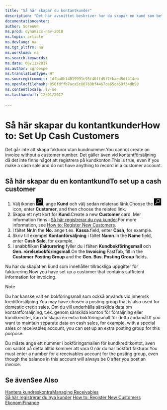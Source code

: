 ```yaml
---
title: "Så här skapar du kontantkunder"
description: "Det här avsnittet beskriver hur du skapar en kund som betalar kontant."
documentationcenter: 
author: SorenGP
ms.prod: dynamics-nav-2018
ms.topic: article
ms.devlang: na
ms.tgt_pltfrm: na
ms.workload: na
ms.search.keywords: 
ms.date: 08/11/2017
ms.author: sgroespe
ms.translationtype: HT
ms.sourcegitcommit: 1dfba8b14019991c95f40ffd5f7fbaed5df414eb
ms.openlocfilehash: 050fdffb7aca5c00769bf4467ca65ca69f34db90
ms.contentlocale: sv-se
ms.lasthandoff: 12/01/2017

---
```

# <a name="how-to-set-up-cash-customers"></a><span data-ttu-id="03769-103">Så här skapar du kontantkunder</span><span class="sxs-lookup"><span data-stu-id="03769-103">How to: Set Up Cash Customers</span></span>
<span data-ttu-id="03769-104">Det går inte att skapa fakturor utan kundnummer.</span><span class="sxs-lookup"><span data-stu-id="03769-104">You cannot create an invoice without a customer number.</span></span> <span data-ttu-id="03769-105">Det gäller även vid kontantförsäljning då det inte finns något att registrera på kundkonton.</span><span class="sxs-lookup"><span data-stu-id="03769-105">This is true, even if you make a cash sale and do not have anything to record in a customer account.</span></span>  

## <a name="to-set-up-a-cash-customer"></a><span data-ttu-id="03769-106">Så här skapar du en kontantkund</span><span class="sxs-lookup"><span data-stu-id="03769-106">To set up a cash customer</span></span>  
1.  <span data-ttu-id="03769-107">Välj ikonen ![Söka efter sida eller rapport](media/ui-search/search_small.png "ikonen Söka efter sida eller rapport"), ange **Kund** och välj sedan relaterad länk.</span><span class="sxs-lookup"><span data-stu-id="03769-107">Choose the ![Search for Page or Report](media/ui-search/search_small.png "Search for Page or Report icon") icon, enter **Customer**, and then choose the related link.</span></span>  
2.  <span data-ttu-id="03769-108">Skapa ett nytt kort för **Kund**.</span><span class="sxs-lookup"><span data-stu-id="03769-108">Create a new **Customer** card.</span></span> <span data-ttu-id="03769-109">Mer information finns i [Så här registrerar du nya kunder](sales-how-register-new-customers.md).</span><span class="sxs-lookup"><span data-stu-id="03769-109">For more information, see [How to: Register New Customers](sales-how-register-new-customers.md).</span></span>
3.  <span data-ttu-id="03769-110">I fältet **Nr.**</span><span class="sxs-lookup"><span data-stu-id="03769-110">In the **No.**</span></span> <span data-ttu-id="03769-111">ange t.ex. **Kassa**.</span><span class="sxs-lookup"><span data-stu-id="03769-111">field, enter **Cash**, for example.</span></span>  
4.  <span data-ttu-id="03769-112">Skriv till exempel **Kontanförsäljning** i fältet **Namn**.</span><span class="sxs-lookup"><span data-stu-id="03769-112">In the **Name** field, enter **Cash Sale**, for example.</span></span>  
5.  <span data-ttu-id="03769-113">I snabbfliken **Fakturering** fyller du i fälten **Kundbokföringsmall** och **Gen. rörelsebokföringsmall**.</span><span class="sxs-lookup"><span data-stu-id="03769-113">On the **Invoicing** FastTab, fill in the **Customer Posting Group** and the **Gen. Bus. Posting Group** fields.</span></span>  

 <span data-ttu-id="03769-114">Nu har du skapat en kund som innehåller tillräckliga uppgifter för fakturering.</span><span class="sxs-lookup"><span data-stu-id="03769-114">Now you have set up a customer that contains sufficient information for invoicing.</span></span>  

> [!NOTE]  
>  <span data-ttu-id="03769-115">Du har kanske valt en bokföringsmall som också används vid inhemsk kreditförsäljning.</span><span class="sxs-lookup"><span data-stu-id="03769-115">You may have chosen a posting group that is also used for domestic credit sales.</span></span> <span data-ttu-id="03769-116">Om du vill underhålla särskilda data om kontantförsäljning, t.ex. genom särskilda konton för försäljning eller kundkrediter, kan du skapa en extra bokföringsmall för detta ändamål.</span><span class="sxs-lookup"><span data-stu-id="03769-116">If you want to maintain separate data on cash sales, for example, with a special sales or receivables account, you can set up an extra posting group for this purpose.</span></span>  
>   
>  <span data-ttu-id="03769-117">Du måste ange ett nummer i bokföringsmallen för kundkreditkontot, även om saldot på detta alltid kommer att vara 0 när du har bokfört fakturor.</span><span class="sxs-lookup"><span data-stu-id="03769-117">You must enter a number for a receivables account for the posting group, even though the balance in this account will always be 0 after you post an invoice.</span></span>  

## <a name="see-also"></a><span data-ttu-id="03769-118">Se även</span><span class="sxs-lookup"><span data-stu-id="03769-118">See Also</span></span>
[<span data-ttu-id="03769-119">Hantera kundreskontra</span><span class="sxs-lookup"><span data-stu-id="03769-119">Managing Receivables</span></span>](receivables-manage-receivables.md)  
<span data-ttu-id="03769-120">[Så här registrerar du nya kunder](sales-how-register-new-customers.md)  </span><span class="sxs-lookup"><span data-stu-id="03769-120">[How to: Register New Customers](sales-how-register-new-customers.md)  </span></span>  
[<span data-ttu-id="03769-121">Ekonomi</span><span class="sxs-lookup"><span data-stu-id="03769-121">Finance</span></span>](finance.md)  


